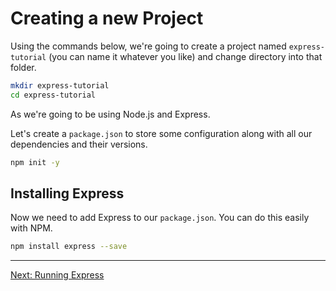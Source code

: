 # Creating a new Project

Using the commands below, we're going to create a project named `express-tutorial` (you can name it whatever you like) and change directory into that folder.

```bash
mkdir express-tutorial
cd express-tutorial
```

As we're going to be using Node.js and Express.

Let's create a `package.json` to store some configuration along with all our dependencies and their versions.

```bash
npm init -y
```

## Installing Express

Now we need to add Express to our `package.json`. You can do this easily with NPM.

```bash
npm install express --save
```

---

[Next: Running Express](../02-running-express/)
